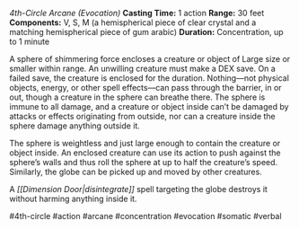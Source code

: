 *4th-Circle Arcane (Evocation)*
**Casting Time:** 1 action
**Range:** 30 feet
**Components:** V, S, M (a hemispherical piece of clear crystal and a matching hemispherical piece of gum arabic)
**Duration:** Concentration, up to 1 minute

A sphere of shimmering force encloses a creature or object of Large size or smaller within range. An unwilling creature must make a DEX save. On a failed save, the creature is enclosed for the duration. Nothing—not physical objects, energy, or other spell effects—can pass through the barrier, in or out, though a creature in the sphere can breathe there. The sphere is immune to all damage, and a creature or object inside can’t be damaged by attacks or effects originating from outside, nor can a creature inside the sphere damage anything outside it.

The sphere is weightless and just large enough to contain the creature or object inside. An enclosed creature can use its action to push against the sphere’s walls and thus roll the sphere at up to half the creature’s speed. Similarly, the globe can be picked up and moved by other creatures.

A *[[Dimension Door|disintegrate]]* spell targeting the globe destroys it without harming anything inside it.

#4th-circle #action #arcane #concentration #evocation #somatic #verbal
